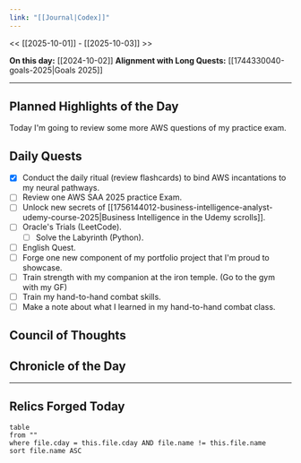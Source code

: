 ```yaml
---
link: "[[Journal|Codex]]"
---
```

<< [[2025-10-01]] - [[2025-10-03]] >>

**On this day:** [[2024-10-02]]
**Alignment with Long Quests:** [[1744330040-goals-2025|Goals 2025]]

---
## Planned Highlights of the Day
Today I'm going to review some more AWS questions of my practice exam.

## Daily Quests
- [x] Conduct the daily ritual (review flashcards) to bind AWS incantations to my neural pathways.
- [ ] Review one AWS SAA 2025 practice Exam.
- [ ] Unlock new secrets of [[1756144012-business-intelligence-analyst-udemy-course-2025|Business Intelligence in the Udemy scrolls]].
- [ ] Oracle's Trials (LeetCode).
	- [ ] Solve the Labyrinth (Python).
- [ ] English Quest.
- [ ] Forge one new component of my portfolio project that I'm proud to showcase.
- [ ] Train strength with my companion at the iron temple. (Go to the gym with my GF)
- [ ] Train my hand-to-hand combat skills.
- [ ] Make a note about what I learned in my hand-to-hand combat class.

## Council of Thoughts


## Chronicle of the Day


---
## Relics Forged Today
```dataview
table
from ""
where file.cday = this.file.cday AND file.name != this.file.name
sort file.name ASC
```


